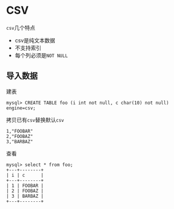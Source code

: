 # CSV

`csv`几个特点

* csv是纯文本数据
* 不支持索引
* 每个列必须是`NOT NULL`



## 导入数据
建表
```
mysql> CREATE TABLE foo (i int not null, c char(10) not null) engine=csv;
```

拷贝已有`csv`替换默认`csv`
```
1,"FOOBAR"
2,"FOOBAZ"
3,"BARBAZ"
```

查看
```
mysql> select * from foo;
+---+--------+
| i | c      |
+---+--------+
| 1 | FOOBAR |
| 2 | FOOBAZ |
| 3 | BARBAZ |
+---+--------+
```

